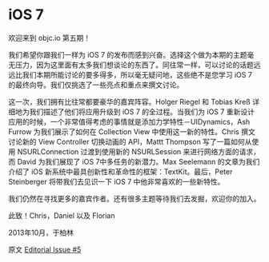 # iOS 7

欢迎来到 objc.io 第五期！

我们希望你跟我们一样为 iOS 7 的发布而感到兴奋。选择这个做为本期的主题毫无压力，因为这里面有太多我们想谈论的东西了。同往常一样，可以讨论的话题远远比我们本期所能讨论的要多得多，所以毫无疑问地，这些绝不是您学习 iOS 7 的最终向导。我们仅挑选了一些亮点和重点来撰文讨论。

这一次，我们拥有比往常都要豪华的嘉宾阵容。Holger Riegel 和 Tobias Kreß 详细地为我们描述了他们将应用升级到 iOS 7 的全过程。当我们为 iOS 7 重新设计应用的时候，一个非常值得考虑的事情就是添加力学特性－UIDynamics，Ash Furrow 为我们展示了如何在 Collection View 中使用这一新的特性。Chris 撰文讨论新的 View Controller 切换动画的 API，Mattt Thompson 写了一篇如何从使用 NSURLConnection 过渡到使用新的 NSURLSession 来进行网络方面的请求，而 David 为我们展现了 iOS 7中多任务的新潜力。Max Seelemann 的文章为我们介绍了 iOS 新系统中最具创新性和革命性的框架：TextKit。最后，Peter Steinberger 将带我们去见识一下 iOS 7 中他非常喜欢的一些新特性。

我们仍然在寻找更多的嘉宾作者。还有很多主题等待我们去发掘，欢迎你的加入。

此致！Chris，Daniel 以及 Florian

2013年10月，于柏林

   [2]: http://objccn.io/issue-5
   
原文 [Editorial Issue #5](http://www.objc.io/issue-5/editorial.html)